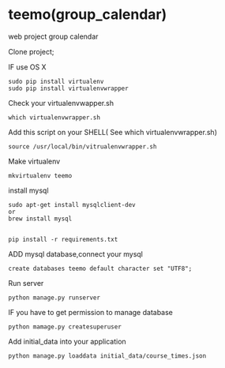 teemo(group_calendar)
==============

web project group calendar

Clone project;

IF use OS X
	
	sudo pip install virtualenv
	sudo pip install virtualenvwrapper

Check your virtualenvwapper.sh
	
	which virtualenvwrapper.sh

Add this script on your SHELL( See which virtualenvwrapper.sh)
	
	source /usr/local/bin/vitrualenvwrapper.sh

Make virtualenv

	mkvirtualenv teemo

install mysql

	sudo apt-get install mysqlclient-dev
	or
	brew install mysql


	pip install -r requirements.txt

ADD mysql database,connect your mysql

	create databases teemo default character set "UTF8";

Run server

	python manage.py runserver

IF you have to get permission to manage database
	
	python mamage.py createsuperuser

Add initial_data into your application
	
	python manage.py loaddata initial_data/course_times.json
